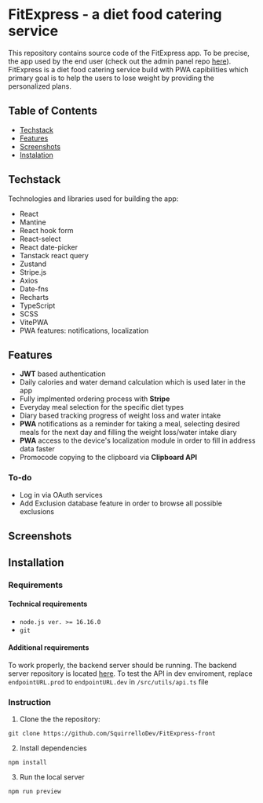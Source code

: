 # FitExpress - a diet food catering service
This repository contains source code of the FitExpress app. To be precise, the app used by the end user (check out the admin panel repo [here](https://github.com/SquirrelloDev/FitExpress-admin)).
FitExpress is a diet food catering service build with PWA capibilities which primary goal is to help the users to lose weight by providing the personalized plans.
## Table of Contents
- [Techstack](#techstack)
- [Features](#features)
- [Screenshots](#screenshots)
- [Instalation](#installation)
## Techstack
Technologies and libraries used for building the app:
- React
- Mantine
- React hook form
- React-select
- React date-picker
- Tanstack react query
- Zustand
- Stripe.js
- Axios
- Date-fns
- Recharts
- TypeScript
- SCSS
- VitePWA
- PWA features: notifications, localization
## Features
- **JWT** based authentication
- Daily calories and water demand calculation which is used later in the app
- Fully implmented ordering process with **Stripe**
- Everyday meal selection for the specific diet types
- Diary based tracking progress of weight loss and water intake
- **PWA** notifications as a reminder for taking a meal, selecting desired meals for the next day and filling the weight loss/water intake diary
- **PWA** access to the device's localization module in order to fill in address data faster
- Promocode copying to the clipboard via **Clipboard API**
### To-do
- Log in via OAuth services
- Add Exclusion database feature in order to browse all possible exclusions
## Screenshots
## Installation
### Requirements
#### Technical requirements
- ```node.js ver. >= 16.16.0```
- ```git```
#### Additional requirements
To work properly, the backend server should be running. The backend server repository is located [here](https://github.com/SquirrelloDev/FitExpress-back).
To test the API in dev enviroment, replace ```endpointURL.prod``` to ```endpointURL.dev``` in ```/src/utils/api.ts``` file
### Instruction
1. Clone the the repository:
```shell
git clone https://github.com/SquirrelloDev/FitExpress-front
```
2. Install dependencies
```shell
npm install
```
3. Run the local server
```shell
npm run preview
```